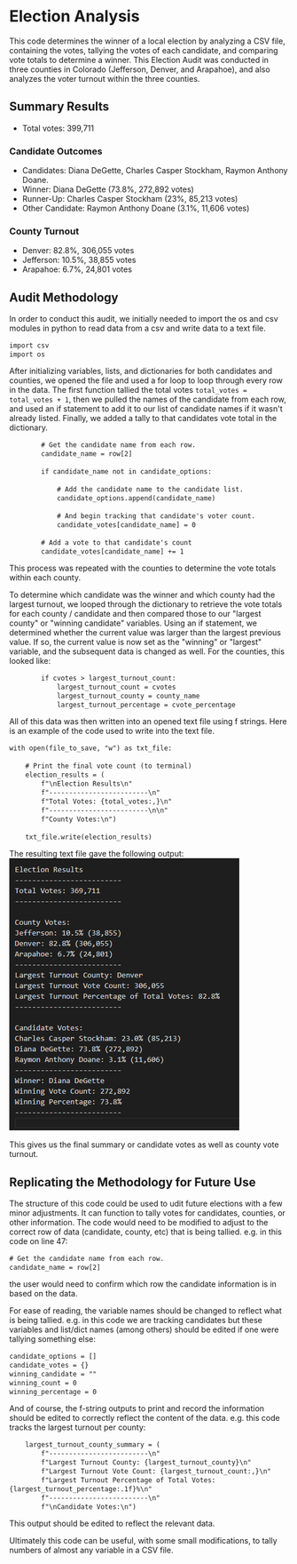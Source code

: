 # Election Analysis 

This code determines the winner of a local election by analyzing a CSV file, containing the votes, tallying the votes of each candidate, and comparing vote totals to determine a winner. 
This Election Audit was conducted in three counties in Colorado (Jefferson, Denver, and Arapahoe), and also analyzes the voter turnout within the three counties.

## Summary Results

- Total votes: 399,711

### Candidate Outcomes
- Candidates: Diana DeGette, Charles Casper Stockham, Raymon Anthony Doane. 
- Winner: Diana DeGette (73.8%, 272,892 votes)
- Runner-Up: Charles Casper Stockham (23%, 85,213 votes)
- Other Candidate: Raymon Anthony Doane (3.1%, 11,606 votes)

### County Turnout 
- Denver: 82.8%, 306,055 votes 
- Jefferson: 10.5%, 38,855 votes
- Arapahoe: 6.7%, 24,801 votes

## Audit Methodology
In order to conduct this audit, we initially needed to import the os and csv modules in python to read data from a csv and write data to a text file. 
```
import csv
import os
```
After initializing variables, lists, and dictionaries for both candidates and counties, we opened the file and used a for loop to loop through every row in the data. 
The first function tallied the total votes `total_votes = total_votes + 1`, then we pulled the names of the candidate from each row, and used an if statement to add it to our list of candidate names if it wasn't already listed. Finally, we added a tally to that candidates vote total in the dictionary. 
```
        # Get the candidate name from each row.
        candidate_name = row[2]

        if candidate_name not in candidate_options:

            # Add the candidate name to the candidate list.
            candidate_options.append(candidate_name)

            # And begin tracking that candidate's voter count.
            candidate_votes[candidate_name] = 0

        # Add a vote to that candidate's count
        candidate_votes[candidate_name] += 1
```
This process was repeated with the counties to determine the vote totals within each county.

To determine which candidate was the winner and which county had the largest turnout, we looped through the dictionary to retrieve the vote totals for each county / candidate and then compared those to our "largest county" or "winning candidate" variables. Using an if statement, we determined whether the current value was larger than the largest previous value. If so, the current value is now set as the "winning" or "largest" variable, and the subsequent data is changed as well. 
For the counties, this looked like:
```
        if cvotes > largest_turnout_count: 
            largest_turnout_count = cvotes
            largest_turnout_county = county_name
            largest_turnout_percentage = cvote_percentage
```

All of this data was then written into an opened text file using f strings. 
Here is an example of the code used to write into the text file.
```
with open(file_to_save, "w") as txt_file:

    # Print the final vote count (to terminal)
    election_results = (
        f"\nElection Results\n"
        f"-------------------------\n"
        f"Total Votes: {total_votes:,}\n"
        f"-------------------------\n\n"
        f"County Votes:\n")

    txt_file.write(election_results)
```

The resulting text file gave the following output:
![Election_Results](https://raw.githubusercontent.com/sophiehearn/election-analysis/main/Resources/Election%20Results.png)

This gives us the final summary or candidate votes as well as county vote turnout.

## Replicating the Methodology for Future Use
The structure of this code could be used to udit future elections with a few minor adjustments. It can function to tally votes for candidates, counties, or other information. The code would need to be modified to adjust to the correct row of data (candidate, county, etc) that is being tallied. 
e.g. in this code on line 47: 
```
# Get the candidate name from each row.
candidate_name = row[2]
```
the user would need to confirm which row the candidate information is in based on the data. 

For ease of reading, the variable names should be changed to reflect what is being tallied. 
e.g. in this code we are tracking candidates but these variables and list/dict names (among others) should be edited if one were tallying something else: 
```
candidate_options = []
candidate_votes = {}
winning_candidate = ""
winning_count = 0
winning_percentage = 0
```

And of course, the f-string outputs to print and record the information should be edited to correctly reflect the content of the data. 
e.g. this code tracks the largest turnout per county: 
```
    largest_turnout_county_summary = (
        f"-------------------------\n"
        f"Largest Turnout County: {largest_turnout_county}\n"
        f"Largest Turnout Vote Count: {largest_turnout_count:,}\n"
        f"Largest Turnout Percentage of Total Votes: {largest_turnout_percentage:.1f}%\n"
        f"-------------------------\n"
        f"\nCandidate Votes:\n")
```
This output should be edited to reflect the relevant data. 

Ultimately this code can be useful, with some small modifications, to tally numbers of almost any variable in a CSV file. 
